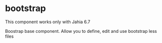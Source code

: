 bootstrap
=========

This component works only with Jahia 6.7 

Boostrap base component. Allow you to define, edit and use bootstrap less files 


